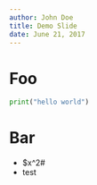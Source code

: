 ```yaml
---
author: John Doe
title: Demo Slide
date: June 21, 2017
---
```

# Foo
```python
print("hello world")
```
# Bar
* $x^2#
* test
